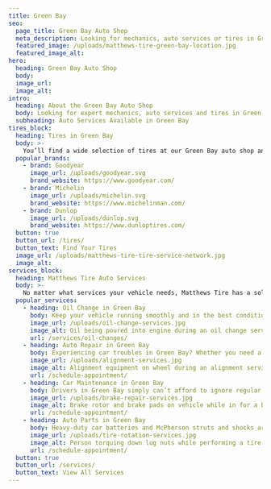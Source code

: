 ```yaml
---
title: Green Bay
seo:
  page_title: Green Bay Auto Shop
  meta_description: Looking for mechanics, auto services or tires in Green Bay, WI? Matthews Tire has a convenient auto shop near you! Schedule your appointment today.
  featured_image: /uploads/matthews-tire-green-bay-location.jpg
  featured_image_alt:
hero:
  heading: Green Bay Auto Shop
  body:
  image_url:
  image_alt:
intro:
  heading: About the Green Bay Auto Shop
  body: Looking for expert mechanics, auto services and tires in Green Bay? With an auto shop conveniently located near Bay Park Square, you’re never far from the top-quality tires and auto services available at the Green Bay Matthews Tire.
  subheading: Auto Services Available in Green Bay
tires_block:
  heading: Tires in Green Bay
  body: >-
    You’ll find a wide selection of tires at our Green Bay auto shop and tire center. Choose from the best tire brands available, including Goodyear, Michelin, Firestone and more. Our expert technicians will get your new tires installed and ready to roll all throughout Green Bay and beyond!
  popular_brands:
    - brand: Goodyear
      image_url: /uploads/goodyear.svg
      brand_website: https://www.goodyear.com/
    - brand: Michelin
      image_url: /uploads/michelin.svg
      brand_website: https://www.michelinman.com/
    - brand: Dunlop
      image_url: /uploads/dunlop.svg
      brand_website: https://www.dunloptires.com/
  button: true
  button_url: /tires/
  button_text: Find Your Tires
  image_url: /uploads/matthews-tire-tire-service-network.jpg
  image_alt:
services_block:
  heading: Matthews Tire Auto Services
  body: >-
    No matter what services your vehicle needs, Matthews Tire has a solution. View our popular maintenance and auto repair services to learn more.
  popular_services:
    - heading: Oil Change in Green Bay
      body: Keep your vehicle running smoothly and in the best condition with a Matthews Tire oil change, available at our Green Bay auto shop.
      image_url: /uploads/oil-change-services.jpg
      image_alt: Oil being poured into engine during an oil change service
      url: /services/oil-changes/
    - heading: Auto Repair in Green Bay
      body: Experiencing car troubles in Green Bay? Whether you need a tire repair, brake replacement or full engine overhaul, our mechanics in Green Bay have the experience and knowledge to repair your car and get you back out on the road.
      image_url: /uploads/alignment-services.jpg
      image_alt: Alignment equipment on wheel during an alignment service
      url: /schedule-appointment/
    - heading: Car Maintenance in Green Bay
      body: Drivers in Green Bay simply can’t afford to ignore regular car maintenance! When you need a top-quality oil change, alignment, tire rotation or other maintenance services, the auto experts at Matthews Tire are here to help.
      image_url: /uploads/brake-repair-services.jpg
      image_alt: Brake rotor and brake pads on vehicle while in for a brake repair service
      url: /schedule-appointment/
    - heading: Auto Parts in Green Bay
      body: Heavy-duty car batteries and McPherson struts and shocks are just some of the many dealer-quality auto parts we carry at our Green Bay location. Looking for a specific part? Contact us for assistance.
      image_url: /uploads/tire-rotation-services.jpg
      image_alt: Person torquing down lug nuts while performing a tire rotation service
      url: /schedule-appointment/
  button: true
  button_url: /services/
  button_text: View All Services
---
```


